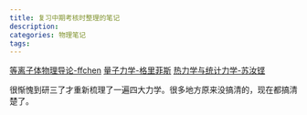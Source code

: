 ```yaml
---
title: 复习中期考核时整理的笔记
description:
categories: 物理笔记
tags:
---
```


[等离子体物理导论-ffchen](https://kdocs.cn/l/ci9RuvZtDv11)
[量子力学-格里菲斯](https://kdocs.cn/l/ckqXdeVVKL1O)
[热力学与统计力学-苏汝铿](https://kdocs.cn/l/crjBCHlJIfAi)

很惭愧到研三了才重新梳理了一遍四大力学。很多地方原来没搞清的，现在都搞清楚了。
